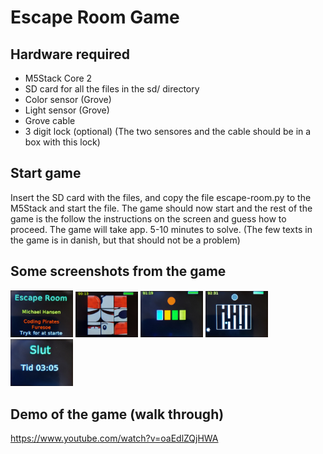 # Escape Room Game

## Hardware required
* M5Stack Core 2
* SD card for all the files in the sd/ directory
* Color sensor (Grove)
* Light sensor (Grove)
* Grove cable
* 3 digit lock (optional) (The two sensores and the cable should be in a box with this lock)

## Start game
Insert the SD card with the files, and copy the file escape-room.py to the M5Stack and start the file. The game should now start and the rest of the game is the follow the instructions on the screen and guess how to proceed. The game will take app. 5-10 minutes to solve.
(The few texts in the game is in danish, but that should not be a problem)

## Some screenshots from the game
<img src="images/splash.jpg" width="100"> <img src="images/puzzle.jpg" width="100"> <img src="images/color.jpg" width="100"> <img src="images/light.jpg" width="100"> <img src="images/end.jpg" width="100">

## Demo of the game (walk through)
https://www.youtube.com/watch?v=oaEdlZQjHWA
